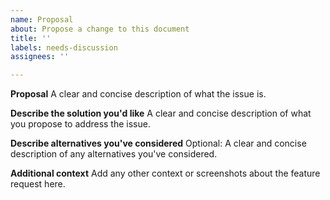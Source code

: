 ```yaml
---
name: Proposal
about: Propose a change to this document
title: ''
labels: needs-discussion
assignees: ''

---
```


**Proposal**
A clear and concise description of what the issue is.

**Describe the solution you'd like**
A clear and concise description of what you propose to address the issue.

**Describe alternatives you've considered**
Optional: A clear and concise description of any alternatives you've considered.

**Additional context**
Add any other context or screenshots about the feature request here.
